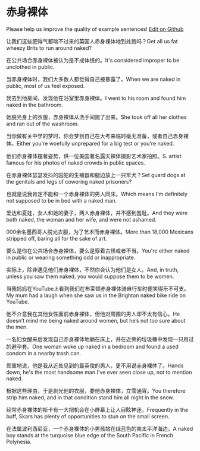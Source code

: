 # 赤身裸体

Please help us improve the quality of example sentences! [Edit on Github](https://github.com/jiyushe/jiyu-example-sentence-source/blob/main/chinese/chishenluoti.md)

<p><span class="chinese">让我们这些肥得气都喘不过来的英国人赤身裸体地到处跑吗？</span><span class="english">Get all us fat wheezy Brits to run around naked?</span></p>

<p><span class="chinese">在公共场合赤身裸体被认为是不成体统的。</span><span class="english">It's considered improper to be unclothed in public.</span></p>

<p><span class="chinese">当赤身裸体时，我们大多数人都觉得自己被暴露了。</span><span class="english">When we are naked in public, most of us feel exposed.</span></p>

<p><span class="chinese">我去到他房间，发现他在浴室里赤身裸体。</span><span class="english">I went to his room and found him naked in the bathroom.</span></p>

<p><span class="chinese">她脱光身上的衣服，赤身裸体从洗手间跑了出来。</span><span class="english">She took off all her clothes and ran out of the washroom.</span></p>

<p><span class="chinese">当你做有关中学的梦时，你会梦到自己在大考来临时毫无准备，或者自己赤身裸体。</span><span class="english">Either you're woefully unprepared for a big test or you're naked.</span></p>

<p><span class="chinese">他们赤身裸体摆著姿势，供一位美国著名露天裸体摄影艺术家拍照。</span><span class="english">S. artist famous for his photos of naked crowds in public spaces.</span></p>

<p><span class="chinese">在赤身裸体瑟瑟发抖的囚犯的生殖器和腿边放上一只军犬？</span><span class="english">Set guard dogs at the genitals and legs of cowering naked prisoners?</span></p>

<p><span class="chinese">也就是说我肯定不能和一个赤身裸体的男人同床。</span><span class="english">Which means I'm definitely not supposed to be in bed with a naked man.</span></p>

<p><span class="chinese">爱达和夏娃，女人和她的妻子，两人赤身裸体，并不感到羞耻。</span><span class="english">And they were both naked, the woman and her wife, and were not ashamed.</span></p>

<p><span class="chinese">000余名墨西哥人脱光衣服，为了艺术而赤身裸体。</span><span class="english">More than 18,000 Mexicans stripped off, baring all for the sake of art.</span></p>

<p><span class="chinese">要么是你在公共场合赤身裸体，要么是穿着古怪或者不当。</span><span class="english">You're either naked in public or wearing something odd or inappropriate.</span></p>

<p><span class="chinese">实际上，除非遇见他们赤身裸体，不然你会认为他们是女人。</span><span class="english">And, in truth, unless you saw them naked, you would suppose them to be women.</span></p>

<p><span class="chinese">当我妈妈在YouTube上看到我们在布莱顿赤身裸体骑自行车时便笑得乐不可支。</span><span class="english">My mum had a laugh when she saw us in the Brighton naked bike ride on YouTube.</span></p>

<p><span class="chinese">他不介意我在其他女性面前赤身裸体，但他对周围的男人却不太有信心。</span><span class="english">He doesn’t mind me being naked around women, but he’s not too sure about the men.</span></p>

<p><span class="chinese">一名妇女醒来后发现自己赤身裸体地躺在床上，并在近旁的垃圾桶中发现一只用过的避孕套。</span><span class="english">One woman woke up naked in a bedroom and found a used condom in a nearby trash can.</span></p>

<p><span class="chinese">郑重地说，他是我从近处见到的最英俊的男人，更不用说赤身裸体了。</span><span class="english">Hands down, he's the most handsome man I've ever seen close up, not to mention naked.</span></p>

<p><span class="chinese">根据这些理由，于是剥光他的衣服，要他赤身裸体，立雪通宵。</span><span class="english">You therefore strip him naked, and in that condition stand him all night in the snow.</span></p>

<p><span class="chinese">经常赤身裸体的斯卡有一大把机会在小屏幕上让人目眩神迷。</span><span class="english">Frequently in the buff, Skars has plenty of opportunities to stun on the small screen.</span></p>

<p><span class="chinese">在法属波利西尼亚，一个赤身裸体的小男孩站在绿蓝色的南太平洋海边。</span><span class="english">A naked boy stands at the turquoise blue edge of the South Pacific in French Polynesia.</span></p>

